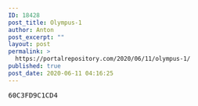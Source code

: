 ```yaml
---
ID: 18428
post_title: Olympus-1
author: Anton
post_excerpt: ""
layout: post
permalink: >
  https://portalrepository.com/2020/06/11/olympus-1/
published: true
post_date: 2020-06-11 04:16:25
---
```

<pre>60C3FD9C1CD4</pre>